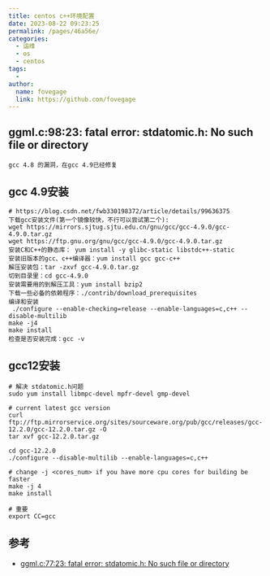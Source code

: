 ```yaml
---
title: centos c++环境配置
date: 2023-08-22 09:23:25
permalink: /pages/46a56e/
categories:
  - 运维
  - os
  - centos
tags:
  -
author:
  name: fovegage
  link: https://github.com/fovegage
---
```


## ggml.c:98:23: fatal error: stdatomic.h: No such file or directory

```
gcc 4.8 的漏洞，在gcc 4.9已经修复
```

## gcc 4.9安装

```
# https://blog.csdn.net/fwb330198372/article/details/99636375
下载gcc安装文件(第一个镜像较快，不行可以尝试第二个): 
wget https://mirrors.sjtug.sjtu.edu.cn/gnu/gcc/gcc-4.9.0/gcc-4.9.0.tar.gz
wget https://ftp.gnu.org/gnu/gcc/gcc-4.9.0/gcc-4.9.0.tar.gz
安装C和C++的静态库： yum install -y glibc-static libstdc++-static
安装旧版本的gcc、c++编译器：yum install gcc gcc-c++
解压安装包：tar -zxvf gcc-4.9.0.tar.gz
切到目录里：cd gcc-4.9.0
安装需要用的到解压工具：yum install bzip2
下载一些必备的依赖程序：./contrib/download_prerequisites
编译和安装
 ./configure --enable-checking=release --enable-languages=c,c++ --disable-multilib
make -j4
make install
检查是否安装完成：gcc -v
```

## gcc12安装

```
# 解决 stdatomic.h问题
sudo yum install libmpc-devel mpfr-devel gmp-devel

# current latest gcc version
curl ftp://ftp.mirrorservice.org/sites/sourceware.org/pub/gcc/releases/gcc-12.2.0/gcc-12.2.0.tar.gz -O
tar xvf gcc-12.2.0.tar.gz

cd gcc-12.2.0
./configure --disable-multilib --enable-languages=c,c++

# change -j <cores_num> if you have more cpu cores for building be faster
make -j 4 
make install

# 重要
export CC=gcc
```

## 参考

- [ggml.c:77:23: fatal error: stdatomic.h: No such file or directory](https://github.com/ggerganov/llama.cpp/issues/552)